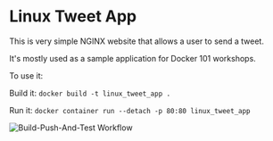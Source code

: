 # Linux Tweet App

This is very simple NGINX website that allows a user to send a tweet. 

It's mostly used as a sample application for Docker 101 workshops. 

To use it:

Build it:
`docker build -t linux_tweet_app .`

Run it:
`docker container run --detach -p 80:80 linux_tweet_app`

![Build-Push-And-Test Workflow](https://github.com/tinel68/autobuildsactions/workflows/build-push-and-deploy.yml/badge.svg)
